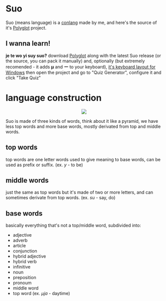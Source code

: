 # Suo
Suo (means language) is a [conlang](https://en.wikipedia.org/wiki/Constructed_language) made by me, and here's the source of it's [Polyglot](https://draquet.github.io/PolyGlot/) project.
## I wanna learn!
**je te wo yi suy suo?** download [Polyglot](https://draquet.github.io/PolyGlot/) along with the latest Suo release (or the source, you can pack it manually) and, optionally (but extremely recomended - it adds **µ** and **ー** to your keyboard), [it's keyboard layout for Windows](https://github.com/adrianvic/suo-keyboard-windows/) then open the project and go to "Quiz Generator", configure it and click "Take Quiz"
# language construction
<p align="center">
  <img src="https://github.com/adrianvic/suo/assets/85490958/a23cf893-b5c5-4d92-8921-daf3c7fd8934" />
</p>

Suo is made of three kinds of words, think about it like a pyramid, we have less top words and more base words, mostly derivated from top and middle words.
## top words
top words are one letter words used to give meaning to base words, can be used as prefix or suffix. (ex. _y_ - to be)

## middle words
just the same as top words but it's made of two or more letters, and can sometimes derivate from top words. (ex. _su_ - say, do)

## base words
basically everything that's not a top/middle word, subdivided into:
- adjective
- adverb
- article
- conjunction
- hybrid adjective
- hybrid verb
- infinitive
- noun
- preposition
- pronoum
- middle word
- top word
(ex. _µja_ - daytime)
